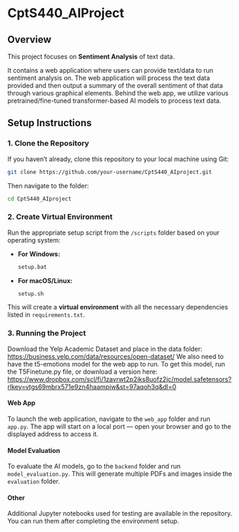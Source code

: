 
# **CptS440_AIProject**

## Overview
This project focuses on **Sentiment Analysis** of text data.

It contains a web application where users can provide text/data to run sentiment analysis on. The web application will process the text data provided and then output a summary of the overall sentiment of that data through various graphical elements.
Behind the web app, we utilize various pretrained/fine-tuned transformer-based AI models to process text data.

## Setup Instructions

### 1. Clone the Repository
If you haven’t already, clone this repository to your local machine using Git:

```bash
git clone https://github.com/your-username/CptS440_AIproject.git
```

Then navigate to the folder:
```bash
cd CptS440_AIproject
```

### 2. Create Virtual Environment
Run the appropriate setup script from the `/scripts` folder based on your operating system:

- **For Windows:**
  ```bash
  setup.bat
  ```

- **For macOS/Linux:**
  ```bash
  setup.sh
  ```

This will create a **virtual environment** with all the necessary dependencies listed in `requirements.txt`.

### 3. Running the Project
Download the Yelp Academic Dataset and place in the data folder: https://business.yelp.com/data/resources/open-dataset/
We also need to have the t5-emotions model for the web app to run. To get this model, run the T5Finetune.py file, or download a version here: https://www.dropbox.com/scl/fi/1zavrwt2p2iks8uofz2jc/model.safetensors?rlkey=vtgs69mbrx571e9zn4haampiw&st=97aqoh3q&dl=0

#### Web App
To launch the web application, navigate to the `web_app` folder and run `app.py`. The app will start on a local port — open your browser and go to the displayed address to access it.

#### Model Evaluation
To evaluate the AI models, go to the `backend` folder and run `model_evaluation.py`. This will generate multiple PDFs and images inside the `evaluation` folder.

#### Other
Additional Jupyter notebooks used for testing are available in the repository. You can run them after completing the environment setup.


